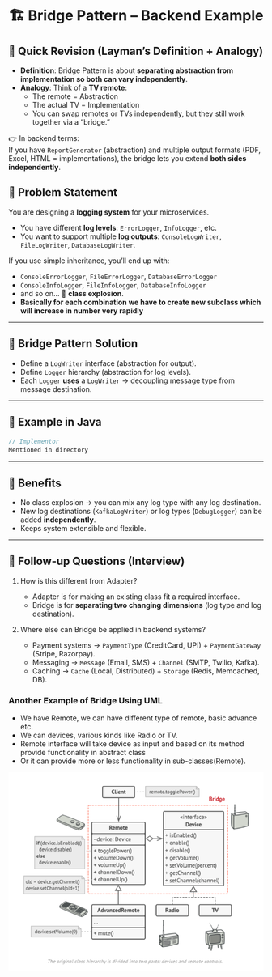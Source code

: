 # 🏗 Bridge Pattern – Backend Example

## 📝 Quick Revision (Layman’s Definition + Analogy)

- **Definition**: Bridge Pattern is about **separating abstraction from implementation so both can vary independently**.
- **Analogy**: Think of a **TV remote**:
   - The remote = Abstraction
   - The actual TV = Implementation
   - You can swap remotes or TVs independently, but they still work together via a “bridge.”

👉 In backend terms:  
If you have `ReportGenerator` (abstraction) and multiple output formats (PDF, Excel, HTML = implementations), the bridge lets you extend **both sides independently**.

## 🔹 Problem Statement  
You are designing a **logging system** for your microservices.  

- You have different **log levels**: `ErrorLogger`, `InfoLogger`, etc.  
- You want to support multiple **log outputs**: `ConsoleLogWriter`, `FileLogWriter`, `DatabaseLogWriter`.  

If you use simple inheritance, you’ll end up with:  
- `ConsoleErrorLogger`, `FileErrorLogger`, `DatabaseErrorLogger`  
- `ConsoleInfoLogger`, `FileInfoLogger`, `DatabaseInfoLogger`  
- and so on… 🚨 **class explosion**.  
- **Basically for each combination we have to create new subclass which will increase in number very rapidly**

---

## 🔹 Bridge Pattern Solution  
- Define a `LogWriter` interface (abstraction for output).  
- Define `Logger` hierarchy (abstraction for log levels).  
- Each `Logger` **uses** a `LogWriter` → decoupling message type from message destination.  

---

## 🔹 Example in Java  

```java
// Implementor
Mentioned in directory 
```

---

## 🔹 Benefits
- No class explosion → you can mix any log type with any log destination.  
- New log destinations (`KafkaLogWriter`) or log types (`DebugLogger`) can be added **independently**.  
- Keeps system extensible and flexible.  

---

## 🔹 Follow-up Questions (Interview)
1. How is this different from Adapter?  
   - Adapter is for making an existing class fit a required interface.  
   - Bridge is for **separating two changing dimensions** (log type and log destination).  

2. Where else can Bridge be applied in backend systems?  
   - Payment systems → `PaymentType` (CreditCard, UPI) + `PaymentGateway` (Stripe, Razorpay).  
   - Messaging → `Message` (Email, SMS) + `Channel` (SMTP, Twilio, Kafka).  
   - Caching → `Cache` (Local, Distributed) + `Storage` (Redis, Memcached, DB).  


### Another Example of Bridge Using UML

* We have Remote, we can have different type of remote, basic advance etc.
* We can devices, various kinds like Radio or TV.
* Remote interface will take device as input and based on its method provide functionality in abstract class
* Or it can provide more or less functionality in sub-classes(Remote).

![Alt text](/src/main/java/org/learn/design_patterns/bridge/BridgeExample.png)